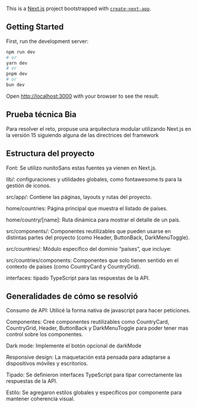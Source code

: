 This is a [Next.js](https://nextjs.org) project bootstrapped with [`create-next-app`](https://nextjs.org/docs/app/api-reference/cli/create-next-app).

## Getting Started

First, run the development server:

```bash
npm run dev
# or
yarn dev
# or
pnpm dev
# or
bun dev
```

Open [http://localhost:3000](http://localhost:3000) with your browser to see the result.

## Prueba técnica Bia

Para resolver el reto, propuse una arquitectura modular utilizando Next.js en la versión 15 siguiendo alguna de las directrices del framework

## Estructura del proyecto

Font: Se utilizo nunitoSans estas fuentes ya vienen en Next.js.

lib/: configuraciones y utilidades globales, como fontawesome.ts para la gestión de iconos.

src/app/: Contiene las páginas, layouts y rutas del proyecto.

home/countries: Página principal que muestra el listado de países.

home/country/[name]: Ruta dinámica para mostrar el detalle de un país.

src/components/: Componentes reutilizables que pueden usarse en distintas partes del proyecto (como Header, ButtonBack, DarkMenuToggle).

src/countries/: Módulo específico del dominio “países”, que incluye:

src/countries/components: Componentes que solo tienen sentido en el contexto de países (como CountryCard y CountryGrid).

interfaces: tipado TypeScript para las respuestas de la API.

##  Generalidades de cómo se resolvió

Consumo de API: Utilicé la forma nativa de javascript para hacer peticiones.

Componentes: Creé componentes reutilizables como CountryCard, CountryGrid, Header, ButtonBack y DarkMenuToggle para poder tener mas control sobre los componentes.

Dark mode: Implemente el botón opcional de darkMode

Responsive design: La maquetación está pensada para adaptarse a dispositivos móviles y escritorios.

Tipado: Se definieron interfaces TypeScript para tipar correctamente las respuestas de la API.

Estilo: Se agregaron estilos globales y específicos por componente para mantener coherencia visual.
